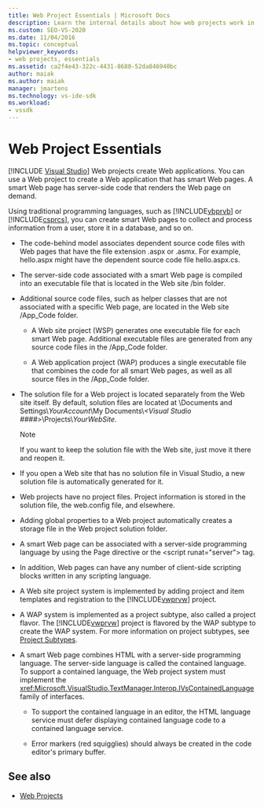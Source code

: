 ```yaml
---
title: Web Project Essentials | Microsoft Docs
description: Learn the internal details about how web projects work in Visual Studio.
ms.custom: SEO-VS-2020
ms.date: 11/04/2016
ms.topic: conceptual
helpviewer_keywords:
- web projects, essentials
ms.assetid: ca2f4e43-322c-4431-8680-52da846940bc
author: maiak
ms.author: maiak
manager: jmartens
ms.technology: vs-ide-sdk
ms.workload:
- vssdk
---
```

# Web Project Essentials

 [!INCLUDE [Visual Studio](~/includes/applies-to-version/vs-windows-only.md)]
Web projects create Web applications. You can use a Web project to create a Web application that has smart Web pages. A smart Web page has server-side code that renders the Web page on demand.

 Using traditional programming languages, such as [!INCLUDE[vbprvb](../../code-quality/includes/vbprvb_md.md)] or [!INCLUDE[csprcs](../../data-tools/includes/csprcs_md.md)], you can create smart Web pages to collect and process information from a user, store it in a database, and so on.

- The code-behind model associates dependent source code files with Web pages that have the file extension .aspx or .asmx. For example, hello.aspx might have the dependent source code file hello.aspx.cs.

- The server-side code associated with a smart Web page is compiled into an executable file that is located in the Web site /bin folder.

- Additional source code files, such as helper classes that are not associated with a specific Web page, are located in the Web site /App_Code folder.

  - A Web site project (WSP) generates one executable file for each smart Web page. Additional executable files are generated from any source code files in the /App_Code folder.

  - A Web application project (WAP) produces a single executable file that combines the code for all smart Web pages, as well as all source files in the /App_Code folder.

- The solution file for a Web project is located separately from the Web site itself. By default, solution files are located at \Documents and Settings\\*YourAccount*\My Documents\\*\<Visual Studio ####>*\Projects\\*YourWebSite*.

  > [!NOTE]
  > If you want to keep the solution file with the Web site, just move it there and reopen it.

- If you open a Web site that has no solution file in Visual Studio, a new solution file is automatically generated for it.

- Web projects have no project files. Project information is stored in the solution file, the web.config file, and elsewhere.

- Adding global properties to a Web project automatically creates a storage file in the Web project solution folder.

- A smart Web page can be associated with a server-side programming language by using the Page directive or the \<script runat="server"> tag.

- In addition, Web pages can have any number of client-side scripting blocks written in any scripting language.

- A Web site project system is implemented by adding project and item templates and registration to the [!INCLUDE[vwprvw](../../extensibility/internals/includes/vwprvw_md.md)] project.

- A WAP system is implemented as a project subtype, also called a project flavor. The [!INCLUDE[vwprvw](../../extensibility/internals/includes/vwprvw_md.md)] project is flavored by the WAP subtype to create the WAP system. For more information on project subtypes, see [Project Subtypes](../../extensibility/internals/project-subtypes.md).

- A smart Web page combines HTML with a server-side programming language. The server-side language is called the contained language. To support a contained language, the Web project system must implement the <xref:Microsoft.VisualStudio.TextManager.Interop.IVsContainedLanguage> family of interfaces.

  - To support the contained language in an editor, the HTML language service must defer displaying contained language code to a contained language service.

  - Error markers (red squigglies) should always be created in the code editor's primary buffer.

## See also
- [Web Projects](../../extensibility/internals/web-projects.md)
